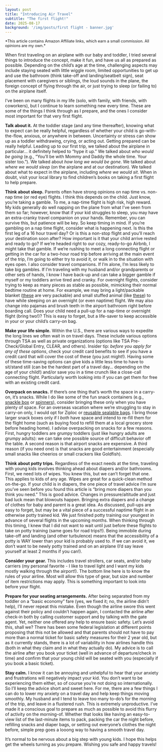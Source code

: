 ```yaml
---
layout: post
title: "Introducing Air Travel"
subtitle: "The first flight!"
date: 2025-08-17
background: '/img/posts/first flight - banner.jpg'
---
```


<p style="font-size: 0.9em;">*This article contains Amazon Affiliate links, which earn a small commission. All opinions are my own.*</p>

When first traveling on an airplane with our baby and toddler, I tried several things to introduce the concept, make it fun, and have us all as prepared as possible. Depending on the child’s age at the time, challenging aspects may include staying seated with little wiggle room, limited opportunities to get up and use the bathroom (think take-off and landing/seatbelt sign), seat placement with caregivers or siblings, the loud sounds in the plane, the foreign concept of flying through the air, or just trying to sleep (or failing to) on the airplane itself.

I’ve been on many flights in my life (solo, with family, with friends, with coworkers), but I continue to learn something new every time. These are some of the things I think through as I prepare, and the ones I consider most important for that very first flight.

**Talk about it.** At the toddler stage (and any time thereafter), knowing what to expect can be really helpful, regardless of whether your child is go-with-the-flow, anxious, or anywhere in between. Uncertainty or stress can show up as a toddler withdrawing, crying, or acting out. Getting prepared can be really helpful. Leading up to our first trip, we talked about the airplane in particular… it definitely helped to “hype it up.” We talked about *who would be going* (e.g., “You’ll be with Mommy and Daddy the whole time. Your sister too.”). We talked about *how long we would be gone*. We talked about *where we would sleep* (on the airplane and at our destination). We talked about what to expect in the airplane, including *where we would sit*. When in doubt, visit your local library to find children’s books on taking a first flight to help prepare. 

**Think about sleep.** Parents often have strong opinions on nap time vs. non-nap time (or red eye) flights. I think this depends on the child. Just know, you’re taking a gamble. To me, a nap-time flight is high risk, high reward. My kids generally do well napping on the plane from what I’ve seen from them so far; however, know that if your kid struggles to sleep, you may have an extra-cranky travel companion on your hands. Remember, you can survive this, but patience will be key. So keep timing in mind. If you’re gambling on a nap time flight, consider what is happening next. Is this the first leg of a 16 hour travel day? Or is this a non-stop flight and you’ll reach your destination soon after? How important is it that your child arrive rested and ready to go? If we’re headed right to our cozy, ready-to-go Airbnb, I might take that gamble. If we’re rushing to meet a long connecting flight or getting in the car for a two-hour road trip before arriving at the main event of the trip, I’m going to either try to avoid it, or walk in to the situation with eyes open. I also consider travel companions. If I’m alone, I’m less likely to take big gambles. If I’m traveling with my husband and/or grandparents or other sets of hands, I know I have back-up and can take a bigger gamble if myself or my toddlers arrive tired and cranky. For overnight flights, consider trying to keep as many pieces as stable as possible, mimicking their normal bedtime routine at home. For example, we may bring a light/packable blanket ([these](https://amzn.to/4oEnj1T) are very packable) and small stuffed animal (like [these](https://amzn.to/4lwKx7w)) to have while sleeping on an overnight (or even naptime) flight. We may also change into pajamas and brush teeth in the airport bathroom right before boarding call. Does your child need a pull-up for a nap-time or overnight flight (bring two!)? This is easy to forget, but a life-saver to keep accessible in your or your child’s carry-on bag.

**Make your life simple.** Within the U.S., there are various ways to expedite the long lines we often wait in on travel days. These include various options through TSA as well as private organizations (options like TSA Pre-Check/Global Entry, CLEAR, and others). Insider tip: *before you apply for any of these options*, check your credit card benefits to see if you have a credit card that will cover the cost of these (you just might!). Having some of these time-saving options can give kids a little less time to have to sit/stand still (can be the hardest part of a travel day… depending on the age of your child!) and/or save you in a time crunch like a close-call connecting flight. Particularly worth looking into if you can get them for free with an existing credit card. 

**Overpack on snacks.** If there’s one thing that’s worth the space in a carry-on, it’s snacks. While I do like some of the fun snack containers (e.g., [snackle box](https://amzn.to/3JzRQh7) or [spinners](https://amzn.to/45TbMV2)), consider bringing these only when you have plenty of space. For an overseas vacation where we’re struggling to stay in carry-on only, I would opt for Ziploc or [reusable sealable bags](https://amzn.to/41AUBoI). I bring those larger snack boxes only if I *both* have space and intend to re-fill them for the flight home (such as buying food to refill them at a local grocery store before heading home). I advise overpacking on snacks for a few reasons. First, hungry toddlers are grumpy toddlers (just like hungry adults are grumpy adults): we can take one possible source of difficult behavior off the table. A second reason is that airport snacks are expensive. A third reason (if you need one) is that snacks are good entertainment (especially small snacks like cheerios or small crackers like Goldfish).

**Think about potty trips.** Regardless of the exact needs at the time, traveling with young kids involves thinking ahead about diapers and/or bathrooms. First, we need lots of wipes. You knew this, but we can’t forget that one. This applies to kids of any age. Wipes are great for a quick-clean method on-the-go. If your child is in diapers, the one piece of travel advice I’m sure you’ve seen before you found this article is “bring more diapers than you think you need.” This is good advice. Changes in pressure/altitude and just bad luck mean that blowouts happen. Bringing extra diapers and a change of clothes for baby and parent is a great idea. As discussed, pull-ups are easy to forget, but may be a vital piece of a successful naptime flight in an otherwise potty trained kid. We just finished potty training our youngest in advance of several flights in the upcoming months. When thinking through this timing, I knew that I did not want to wait until just before these flights to take on potty training (same goes for road trips!!). Being immobile during take-off and landing (and other turbulence) means that the accessibility of a potty is WAY lower than your kid is probably used to. If we can avoid it, we don’t want to be newly potty trained and on an airplane (I’d say leave yourself at least 2 months if you can!). 

**Consider your gear.** This includes travel strollers, car seats, and/or baby carriers (my personal favorite - I like to travel light and I want my kids mostly walking through the airport!). The bottom line here is to know the rules of your airline. Most will allow this type of gear, but size and number of item restrictions may apply. This is something important to look into before your flight.

**Prepare for your seating arrangements.** After being separated from my toddler on a “basic economy” fare (yes, we fixed it; no, the airline didn’t help), I’ll never repeat this mistake. Even though the airline swore this went against their policy and couldn’t happen again, I contacted the airline after check-in both by calling customer support and by talking with the gate agent. Yet, neither one offered any help to ensure basic safety. Let’s avoid this, shall we? There has been some federal legislation at different points proposing that this not be allowed and that parents should not have to pay more than a normal ticket for basic safety measures for their 2 year old, but as it currently stands, there is a lot of variability in how airlines handle this (both in what they claim and in what they actually do). My advice is to call the airline after you book your ticket (well in advance of departure/check in time) and confirm that your young child will be seated with you (especially if you book a basic ticket).  

**Stay calm.** I know it can be annoying and unhelpful to hear that your anxiety and frustrations will negatively impact your kid. You don’t want to be experiencing them either, so of course you’re not doing so internationally. So I’ll keep the advice short and sweet here. For me, there are a few things I can do to lower my anxiety on a travel day and help keep things moving smoothly. My husband and I tend to leave too many to-do’s for the morning of the trip, and leave in a flustered rush. This is extremely unproductive. I’ve made it a conscious goal to prepare as much as possible to avoid this flurry of activity on the morning-of. Whether that looks like having an easy-to-view list of the last-minute items to pack, packing the car the night before, refilling snacks and diaper bags, or setting out everyone’s clothes the night before, simple prep goes a looong way to having a smooth travel day. 

It’s normal to be nervous about a big step with young kids. I hope this helps get the wheels turning as you prepare. Wishing you safe and happy travels!